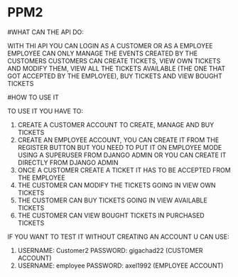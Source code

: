 # PPM2

#WHAT CAN THE API DO:

WITH THI API YOU CAN LOGIN AS A CUSTOMER OR AS A EMPLOYEE
EMPLOYEE CAN ONLY MANAGE THE EVENTS CREATED BY THE CUSTOMERS
CUSTOMERS CAN CREATE TICKETS, VIEW OWN TICKETS AND MODIFY THEM, VIEW ALL THE TICKETS AVAILABLE (THE ONE THAT GOT ACCEPTED BY THE EMPLOYEE), BUY TICKETS AND VIEW BOUGHT TICKETS

#HOW TO USE IT

TO USE IT YOU HAVE TO:
1) CREATE A CUSTOMER ACCOUNT TO CREATE, MANAGE AND BUY TICKETS
2) CREATE AN EMPLOYEE ACCOUNT, YOU CAN CREATE IT FROM THE REGISTER BUTTON BUT YOU NEED TO PUT IT ON EMPLOYEE MODE USING A SUPERUSER FROM DJANGO ADMIN OR YOU CAN CREATE IT DIRECTLY FROM DJANGO ADMIN
3) ONCE A CUSTOMER CREATE A TICKET IT HAS TO BE ACCEPTED FROM THE EMPLOYEE
4) THE CUSTOMER CAN MODIFY THE TICKETS GOING IN VIEW OWN TICKETS
5) THE CUSTOMER CAN BUY TICKETS GOING IN VIEW AVAILABLE TICKETS
6) THE CUSTOMER CAN VIEW BOUGHT TICKETS IN PURCHASED TICKETS


IF YOU WANT TO TEST IT WITHOUT CREATING AN ACCOUNT U CAN USE:
1) USERNAME: Customer2               PASSWORD: gigachad22     (CUSTOMER ACCOUNT)
2) USERNAME: employee                PASSWORD: axel1992       (EMPLOYEE ACCOUNT)
